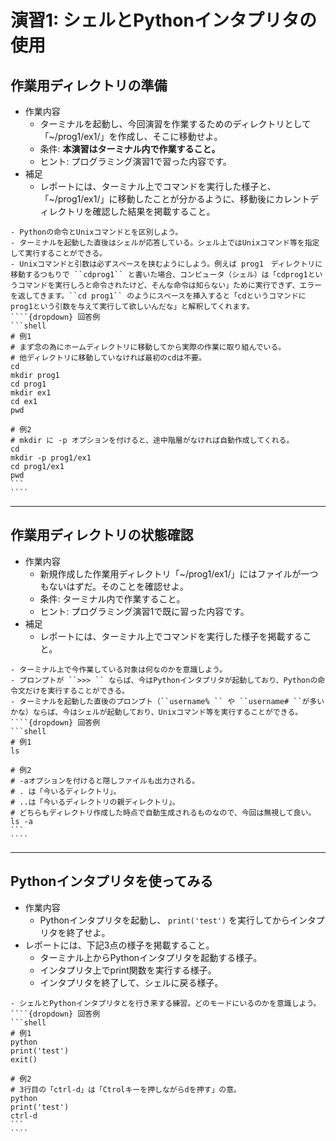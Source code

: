 # 演習1: シェルとPythonインタプリタの使用

## 作業用ディレクトリの準備
- 作業内容
  - ターミナルを起動し、今回演習を作業するためのディレクトリとして「~/prog1/ex1/」を作成し、そこに移動せよ。
  - 条件: **本演習はターミナル内で作業すること。**
  - ヒント: プログラミング演習1で習った内容です。
- 補足
  - レポートには、ターミナル上でコマンドを実行した様子と、「~/prog1/ex1/」に移動したことが分かるように、移動後にカレントディレクトリを確認した結果を掲載すること。

`````{admonition} 補足
- Pythonの命令とUnixコマンドとを区別しよう。
- ターミナルを起動した直後はシェルが応答している。シェル上ではUnixコマンド等を指定して実行することができる。
- Unixコマンドと引数は必ずスペースを挟むようにしよう。例えば prog1　ディレクトリに移動するつもりで ``cdprog1`` と書いた場合、コンピュータ（シェル）は「cdprog1というコマンドを実行しろと命令されたけど、そんな命令は知らない」ために実行できず、エラーを返してきます。``cd prog1`` のようにスペースを挿入すると「cdというコマンドにprog1という引数を与えて実行して欲しいんだな」と解釈してくれます。
````{dropdown} 回答例
```shell
# 例1
# まず念の為にホームディレクトリに移動してから実際の作業に取り組んでいる。
# 他ディレクトリに移動していなければ最初のcdは不要。
cd
mkdir prog1
cd prog1
mkdir ex1
cd ex1
pwd

# 例2
# mkdir に -p オプションを付けると、途中階層がなければ自動作成してくれる。
cd
mkdir -p prog1/ex1
cd prog1/ex1
pwd
```
````
`````

---
## 作業用ディレクトリの状態確認
- 作業内容
  - 新規作成した作業用ディレクトリ「~/prog1/ex1/」にはファイルが一つもないはずだ。そのことを確認せよ。
  - 条件: ターミナル内で作業すること。
  - ヒント: プログラミング演習1で既に習った内容です。
- 補足
  - レポートには、ターミナル上でコマンドを実行した様子を掲載すること。

`````{admonition} 補足
- ターミナル上で今作業している対象は何なのかを意識しよう。
- プロンプトが ``>>> `` ならば、今はPythonインタプリタが起動しており、Pythonの命令文だけを実行することができる。
- ターミナルを起動した直後のプロンプト（``username% `` や ``username# ``が多いかな）ならば、今はシェルが起動しており、Unixコマンド等を実行することができる。
````{dropdown} 回答例
```shell
# 例1
ls

# 例2
# -aオプションを付けると隠しファイルも出力される。
# . は「今いるディレクトリ」。
# ..は「今いるディレクトリの親ディレクトリ」。
# どちらもディレクトリ作成した時点で自動生成されるものなので、今回は無視して良い。
ls -a
```
````
`````

---
## Pythonインタプリタを使ってみる
- 作業内容
  - Pythonインタプリタを起動し、 ``print('test')`` を実行してからインタプリタを終了せよ。
- レポートには、下記3点の様子を掲載すること。
  - ターミナル上からPythonインタプリタを起動する様子。
  - インタプリタ上でprint関数を実行する様子。
  - インタプリタを終了して、シェルに戻る様子。

`````{admonition} 補足
- シェルとPythonインタプリタとを行き来する練習。どのモードにいるのかを意識しよう。
````{dropdown} 回答例
```shell
# 例1
python
print('test')
exit()

# 例2
# 3行目の「ctrl-d」は「Ctrolキーを押しながらdを押す」の意。
python
print('test')
ctrl-d
```
````
`````

